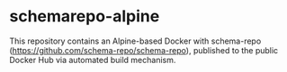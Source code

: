 # schemarepo-alpine
This repository contains an Alpine-based Docker with schema-repo (https://github.com/schema-repo/schema-repo), published to the public Docker Hub via automated build mechanism.
